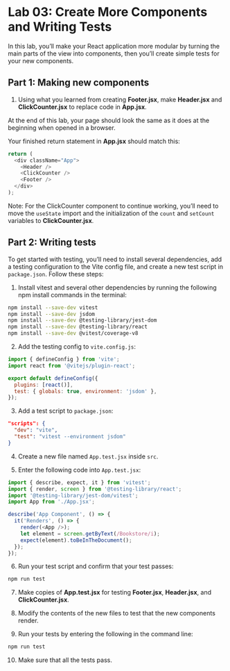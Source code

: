 # Lab 03: Create More Components and Writing Tests

In this lab, you’ll make your React application more modular by turning the main parts of the view into components, then you’ll create simple tests for your new components.

## Part 1: Making new components

1. Using what you learned from creating **Footer.jsx**, make **Header.jsx** and **ClickCounter.jsx** to replace code in **App.jsx**.

At the end of this lab, your page should look the same as it does at the beginning when opened in a browser.

Your finished return statement in **App.jsx** should match this:

```javascript
return (
  <div className="App">
    <Header />
    <ClickCounter />
    <Footer />
  </div>
);
```

Note: For the ClickCounter component to continue working, you’ll need to move the `useState` import and the initialization of the `count` and `setCount` variables to **ClickCounter.jsx**.

## Part 2: Writing tests

To get started with testing, you’ll need to install several dependencies, add a testing configuration to the Vite config file, and create a new test script in `package.json`. Follow these steps:

1. Install vitest and several other dependencies by running the following npm install commands in the terminal:

```bash
npm install --save-dev vitest
npm install --save-dev jsdom
npm install --save-dev @testing-library/jest-dom
npm install --save-dev @testing-library/react
npm install --save-dev @vitest/coverage-v8
```

2. Add the testing config to `vite.config.js`:

```javascript
import { defineConfig } from 'vite';
import react from '@vitejs/plugin-react';

export default defineConfig({
  plugins: [react()],
  test: { globals: true, environment: 'jsdom' },
});
```

3. Add a test script to `package.json`:

```json
"scripts": {
  "dev": "vite",
  "test": "vitest --environment jsdom"
}
```

4. Create a new file named `App.test.jsx` inside `src`.

5. Enter the following code into `App.test.jsx`:

```javascript
import { describe, expect, it } from 'vitest';
import { render, screen } from '@testing-library/react';
import '@testing-library/jest-dom/vitest';
import App from './App.jsx';

describe('App Component', () => {
  it('Renders', () => {
    render(<App />);
    let element = screen.getByText(/Bookstore/i);
    expect(element).toBeInTheDocument();
  });
});
```

6. Run your test script and confirm that your test passes:

```bash
npm run test
```

7. Make copies of **App.test.jsx** for testing **Footer.jsx**, **Header.jsx**, and **ClickCounter.jsx**.

8. Modify the contents of the new files to test that the new components render.

9. Run your tests by entering the following in the command line:

```bash
npm run test
```

10. Make sure that all the tests pass.

